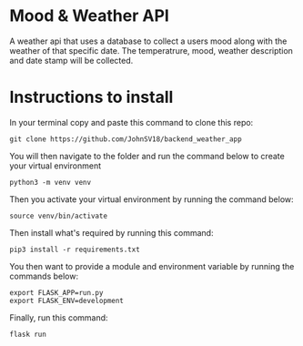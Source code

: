 # Mood & Weather API

A weather api that uses a database to collect a users mood along with the weather of that specific date. The temperatrure, mood, weather description and date stamp will be collected. 

# Instructions to install
In your terminal copy and paste this command to clone this repo:
```Terminal Command
git clone https://github.com/JohnSV18/backend_weather_app
```
You will then navigate to the folder and run the command below to create your virtual environment
```Terminal Command
python3 -m venv venv
```
Then you activate your virtual environment by running the command below:
```Terminal Command
source venv/bin/activate
```
Then install what's required by running this command:
```Terminal Command
pip3 install -r requirements.txt
```
You then want to provide a module and environment variable by running the commands below:
```Terminal Command
export FLASK_APP=run.py
export FLASK_ENV=development 
```
Finally, run this command:
```Terminal Command
flask run 
```
